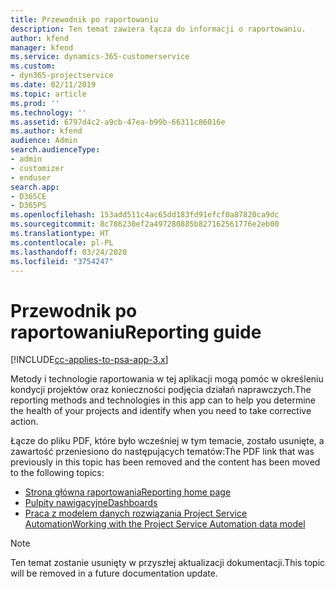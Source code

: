 ```yaml
---
title: Przewodnik po raportowaniu
description: Ten temat zawiera łącza do informacji o raportowaniu.
author: kfend
manager: kfend
ms.service: dynamics-365-customerservice
ms.custom:
- dyn365-projectservice
ms.date: 02/11/2019
ms.topic: article
ms.prod: ''
ms.technology: ''
ms.assetid: 6797d4c2-a9cb-47ea-b99b-66311c86016e
ms.author: kfend
audience: Admin
search.audienceType:
- admin
- customizer
- enduser
search.app:
- D365CE
- D365PS
ms.openlocfilehash: 153add511c4ac65dd183fd91efcf0a87820ca9dc
ms.sourcegitcommit: 8c786230ef2a497280885b827162561776e2eb00
ms.translationtype: HT
ms.contentlocale: pl-PL
ms.lasthandoff: 03/24/2020
ms.locfileid: "3754247"
---
```

# <a name="reporting-guide"></a><span data-ttu-id="789c0-103">Przewodnik po raportowaniu</span><span class="sxs-lookup"><span data-stu-id="789c0-103">Reporting guide</span></span>

[!INCLUDE[cc-applies-to-psa-app-3.x](../../includes/cc-applies-to-psa-app-3x.md)]

<span data-ttu-id="789c0-104">Metody i technologie raportowania w tej aplikacji mogą pomóc w określeniu kondycji projektów oraz konieczności podjęcia działań naprawczych.</span><span class="sxs-lookup"><span data-stu-id="789c0-104">The reporting methods and technologies in this app can to help you determine the health of your projects and identify when you need to take corrective action.</span></span> 

<span data-ttu-id="789c0-105">Łącze do pliku PDF, które było wcześniej w tym temacie, zostało usunięte, a zawartość przeniesiono do następujących tematów:</span><span class="sxs-lookup"><span data-stu-id="789c0-105">The PDF link that was previously in this topic has been removed and the content has been moved to the following topics:</span></span>

- [<span data-ttu-id="789c0-106">Strona główna raportowania</span><span class="sxs-lookup"><span data-stu-id="789c0-106">Reporting home page</span></span>](../reports-reporting-dynamics-365-project-service.md)
- [<span data-ttu-id="789c0-107">Pulpity nawigacyjne</span><span class="sxs-lookup"><span data-stu-id="789c0-107">Dashboards</span></span>](../reports-dashboards.md)
- [<span data-ttu-id="789c0-108">Praca z modelem danych rozwiązania Project Service Automation</span><span class="sxs-lookup"><span data-stu-id="789c0-108">Working with the Project Service Automation data model</span></span>](../reports-working-project-service-data-model.md)

> [!NOTE]
> <span data-ttu-id="789c0-109">Ten temat zostanie usunięty w przyszłej aktualizacji dokumentacji.</span><span class="sxs-lookup"><span data-stu-id="789c0-109">This topic will be removed in a future documentation update.</span></span> 
